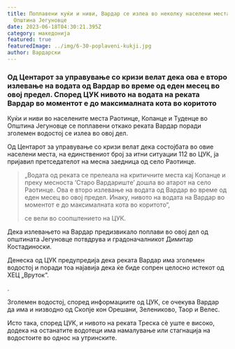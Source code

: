```yaml
---
title: Поплавени куќи и ниви, Вардар се излеа во неколку населени места во
  Општина Јегуновце
date: 2023-06-18T04:30:21.395Z
category: македонија
featured: true
featuredImage: ../img/6-30-poplaveni-kukji.jpg
author: Вардарски
---
```

<!--StartFragment-->

### Од Центарот за управување со кризи велат дека ова е второ излевање на водата од Вардар во време од еден месец во овој предел. Според ЦУК нивото на водата на реката Вардар во моментот е до максималната кота во коритото



<!--EndFragment--><!--StartFragment-->

Куќи и ниви во населените места Раотинце, Копанце и Туденце во Општина Јегуновце се поплавени откако реката Вардар поради зголемен водостој се излеа во овој дел.

Од Центарот за управување со кризи велат дека состојбата во овие населени места, на единствениот број за итни ситуации 112 во ЦУК, ја пријавил претседателот на месна заедница од село Раотинце.  

> „Водата од реката се прелеала на критичните места кај Копанце и преку месноста ‘Старо Вардариште’ дошла во атарот на село Раотинце. Ова е второ излевање на водата од Вардар во време од еден месец во овој предел. Инаку, нивото на водата на Вардар во моментот е до максималната кота во коритото“,
>
> се вели во соопштението на ЦУК.

Дека излевањето на Вардар предизвикало поплави во овој дел од општината Јегуновце потвдрува и градоначалникот Димитар Костадиноски. 

Денеска од ЦУК предупредија дека реката Вардар има зголемен водостој и поради тоа најавија дека ќе биде сопрен целосно истекот од ХЕЦ „Вруток“.

<!--EndFragment-->.

<!--StartFragment-->

Зголемен водостој, според информациите од ЦУК, се очекува Вардар да има и низводно од Скопје кон Орешани, Зелениково, Таор и Велес.

Исто така, според ЦУК, и нивото на реката Треска сè уште е високо, додека на останатите водотеци има намалување или стагнација на водостоите во однос на утринските.

<!--EndFragment-->